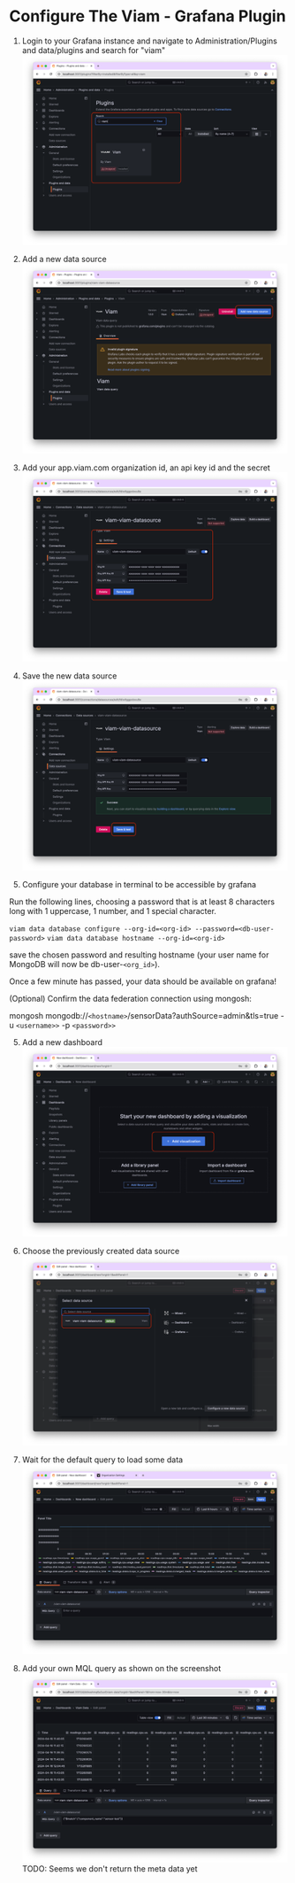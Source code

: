 # Configure The Viam - Grafana Plugin

1. Login to your Grafana instance and navigate to Administration/Plugins and data/plugins and search for "viam"
![Config Part 1](./images/plugin-config_1.png)

2. Add a new data source
![Config Part 2](./images/plugin-config_2.png)

3. Add your app.viam.com organization id, an api key id and the secret
![Config Part 3](./images/plugin-config_3.png)

4. Save the new data source
![Config Part 4](./images/plugin-config_4.png)

5. Configure your database in terminal to be accessible by grafana

Run the following lines, choosing a password that is at least 8 characters long with 1 uppercase, 1 number, and 1 special character.

`viam data database configure --org-id=<org-id> --password=<db-user-password>`
`viam data database hostname --org-id=<org-id>`

save the chosen password and resulting hostname (your user name for MongoDB will now be db-user-`<org_id>`).

Once a few minute has passed, your data should be available on grafana!

(Optional) Confirm the data federation connection using mongosh:

mongosh mongodb://`<hostname>`/sensorData?authSource=admin\&tls=true -u `<username>>` -p `<password>>`


5. Add a new dashboard
![Config Part 5](./images/plugin-config_5.png)

6. Choose the previously created data source
![Config Part 6](./images/plugin-config_6.png)

7. Wait for the default query to load some data
![Config Part 7](./images/plugin-config_7.png)

8. Add your own MQL query as shown on the screenshot
![Config Part 8](./images/plugin-config_8.png)
TODO: Seems we don't return the meta data yet